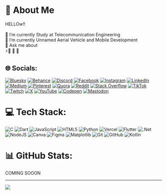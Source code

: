 # 💫 About Me
HELLOw!!<br><br>🔭 I’m currently Study at Telecommunication Engineering<br>🌱 I’m currently Unnamed Aerial Vehicle and Mobile Development<br>💬 Ask me about<br>⚡👯 🤝 🌱


## 🌐 Socials:
[![Bluesky](https://img.shields.io/badge/bluesky-0285FF?style=for-the-badge&logo=bluesky&logoColor=%23FFFFFF)](https://bsky.app/profile/.) [![Behance](https://img.shields.io/badge/Behance-1769ff?logo=behance&logoColor=white)](https://behance.net/.) [![Discord](https://img.shields.io/badge/Discord-%237289DA.svg?logo=discord&logoColor=white)](https://discord.gg/.) [![Facebook](https://img.shields.io/badge/Facebook-%231877F2.svg?logo=Facebook&logoColor=white)](https://facebook.com/Darma) [![Instagram](https://img.shields.io/badge/Instagram-%23E4405F.svg?logo=Instagram&logoColor=white)](https://instagram.com/daar_maa) [![LinkedIn](https://img.shields.io/badge/LinkedIn-%230077B5.svg?logo=linkedin&logoColor=white)](https://linkedin.com/in/https://id.linkedin.com/in/darma-al-gani-556456262) [![Medium](https://img.shields.io/badge/Medium-12100E?logo=medium&logoColor=white)](https://medium.com/@.) [![Pinterest](https://img.shields.io/badge/Pinterest-%23E60023.svg?logo=Pinterest&logoColor=white)](https://pinterest.com/.) [![Quora](https://img.shields.io/badge/Quora-%23B92B27.svg?logo=Quora&logoColor=white)](https://quora.com/profile/.) [![Reddit](https://img.shields.io/badge/Reddit-%23FF4500.svg?logo=Reddit&logoColor=white)](https://reddit.com/user/.) [![Stack Overflow](https://img.shields.io/badge/-Stackoverflow-FE7A16?logo=stack-overflow&logoColor=white)](https://stackoverflow.com/users/.) [![TikTok](https://img.shields.io/badge/TikTok-%23000000.svg?logo=TikTok&logoColor=white)](https://tiktok.com/@.) [![Twitch](https://img.shields.io/badge/Twitch-%239146FF.svg?logo=Twitch&logoColor=white)](https://twitch.tv/.) [![X](https://img.shields.io/badge/X-black.svg?logo=X&logoColor=white)](https://x.com/.) [![YouTube](https://img.shields.io/badge/YouTube-%23FF0000.svg?logo=YouTube&logoColor=white)](https://youtube.com/@.) [![Codepen](https://img.shields.io/badge/Codepen-000000?style=for-the-badge&logo=codepen&logoColor=white)](https://codepen.io/.) [![Mastodon](https://img.shields.io/badge/-MASTODON-%232B90D9?style=for-the-badge&logo=mastodon&logoColor=white)](https://mastodon.social/@.) 

# 💻 Tech Stack:
![C](https://img.shields.io/badge/c-%2300599C.svg?style=flat&logo=c&logoColor=white) ![Dart](https://img.shields.io/badge/dart-%230175C2.svg?style=flat&logo=dart&logoColor=white) ![JavaScript](https://img.shields.io/badge/javascript-%23323330.svg?style=flat&logo=javascript&logoColor=%23F7DF1E) ![HTML5](https://img.shields.io/badge/html5-%23E34F26.svg?style=flat&logo=html5&logoColor=white) ![Python](https://img.shields.io/badge/python-3670A0?style=flat&logo=python&logoColor=ffdd54) ![Vercel](https://img.shields.io/badge/vercel-%23000000.svg?style=flat&logo=vercel&logoColor=white) ![Flutter](https://img.shields.io/badge/Flutter-%2302569B.svg?style=flat&logo=Flutter&logoColor=white) ![.Net](https://img.shields.io/badge/.NET-5C2D91?style=flat&logo=.net&logoColor=white) ![NodeJS](https://img.shields.io/badge/node.js-6DA55F?style=flat&logo=node.js&logoColor=white) ![Canva](https://img.shields.io/badge/Canva-%2300C4CC.svg?style=flat&logo=Canva&logoColor=white) ![Figma](https://img.shields.io/badge/figma-%23F24E1E.svg?style=flat&logo=figma&logoColor=white) ![Matplotlib](https://img.shields.io/badge/Matplotlib-%23ffffff.svg?style=flat&logo=Matplotlib&logoColor=black) ![Git](https://img.shields.io/badge/git-%23F05033.svg?style=flat&logo=git&logoColor=white) ![GitHub](https://img.shields.io/badge/github-%23121011.svg?style=flat&logo=github&logoColor=white) ![Kotlin](https://img.shields.io/badge/kotlin-%237F52FF.svg?style=flat&logo=kotlin&logoColor=white)
# 📊 GitHub Stats:
COMING SOOON

---
[![](https://visitcount.itsvg.in/api?id=Darma-IC&icon=0&color=0)](https://visitcount.itsvg.in)

<!-- Proudly created with GPRM ( https://gprm.itsvg.in ) -->
